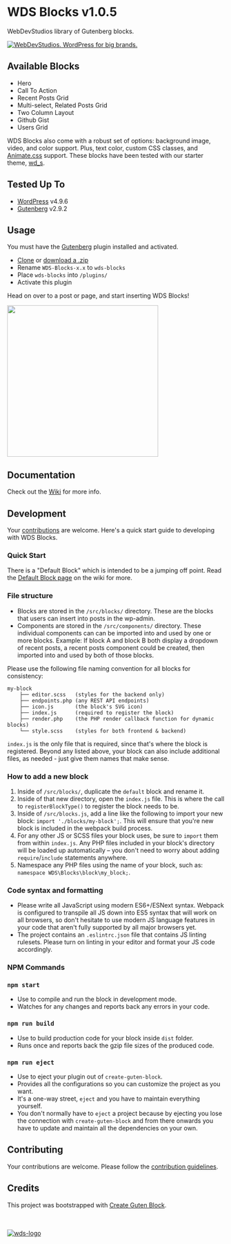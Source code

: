 # WDS Blocks v1.0.5

WebDevStudios library of Gutenberg blocks.

<a href="https://webdevstudios.com/contact/"><img src="https://webdevstudios.com/wp-content/uploads/2018/04/wds-github-banner.png" alt="WebDevStudios. WordPress for big brands."></a>

## Available Blocks

- Hero
- Call To Action
- Recent Posts Grid
- Multi-select, Related Posts Grid
- Two Column Layout
- Github Gist
- Users Grid

WDS Blocks also come with a robust set of options: background image, video, and color support. Plus, text color, custom CSS classes, and [Animate.css](https://daneden.github.io/animate.css/) support. These blocks have been tested with our starter theme, [wd_s](https://github.com/WebDevStudios/wd_s).

## Tested Up To
- [WordPress](https://wordpress.org/) v4.9.6
- [Gutenberg](https://wordpress.org/plugins/gutenberg/) v2.9.2

## Usage

You must have the [Gutenberg](https://wordpress.org/plugins/gutenberg/) plugin installed and activated.

- [Clone](https://github.com/WebDevStudios/WDS-Blocks.git) or [download a .zip](https://github.com/WebDevStudios/WDS-Blocks/releases)
- Rename `WDS-Blocks-x.x` to `wds-blocks`
- Place `wds-blocks` into `/plugins/`
- Activate this plugin

Head on over to a post or page, and start inserting WDS Blocks!

<img src="https://dl.dropbox.com/s/we5phkd1mpsnnms/Screenshot%202018-04-27%2012.45.27.png?dl=0" width="350">

## Documentation

Check out the [Wiki](https://github.com/WebDevStudios/WDS-Blocks/wiki) for more info.

## Development

Your [contributions](https://github.com/WebDevStudios/WDS-Blocks/blob/master/.github/CONTRIBUTING.md) are welcome. Here's a quick start guide to developing with WDS Blocks.

### Quick Start
There is a "Default Block" which is intended to be a jumping off point. Read the [Default Block page](https://github.com/WebDevStudios/WDS-Blocks/wiki/Blocks#default-block) on the wiki for more.

### File structure
- Blocks are stored in the `/src/blocks/` directory. These are the blocks that users can insert into posts in the wp-admin.
- Components are stored in the `/src/components/` directory. These individual components can can be imported into and used by one or more blocks. Example: If block A and block B both display a dropdown of recent posts, a recent posts component could be created, then imported into and used by both of those blocks.

Please use the following file naming convention for all blocks for consistency:

    my-block
        ├── editor.scss   (styles for the backend only)
        ├── endpoints.php (any REST API endpoints)
        ├── icon.js       (the block's SVG icon)
        ├── index.js      (required to register the block)
        ├── render.php    (the PHP render callback function for dynamic blocks)
        └── style.scss    (styles for both frontend & backend)

`index.js` is the only file that is required, since that's where the block is registered. Beyond any listed above, your block can also include additional files, as needed - just give them names that make sense.

### How to add a new block

1. Inside of `/src/blocks/`, duplicate the `default` block and rename it.
1. Inside of that new directory, open the `index.js` file. This is where the call to `registerBlockType()` to register the block needs to be.
1. Inside of `/src/blocks.js`, add a line like the following to import your new block: `import './blocks/my-block';`. This will ensure that you're new block is included in the webpack build process.
1. For any other JS or SCSS files your block uses, be sure to `import` them from within `index.js`. Any PHP files included in your block's directory will be loaded up automatically – you don't need to worry about adding `require`/`include` statements anywhere.
1. Namespace any PHP files using the name of your block, such as: `namespace WDS\Blocks\block\my_block;`.

### Code syntax and formatting
- Please write all JavaScript using modern ES6+/ESNext syntax. Webpack is configured to transpile all JS down into ES5 syntax that will work on all browsers, so don't hesitate to use modern JS language features in your code that aren't fully supported by all major browsers yet.
- The project contains an `.eslintrc.json` file that contains JS linting rulesets. Please turn on linting in your editor and format your JS code accordingly.

### NPM Commands

### `npm start`
- Use to compile and run the block in development mode.
- Watches for any changes and reports back any errors in your code.

### `npm run build`
- Use to build production code for your block inside `dist` folder.
- Runs once and reports back the gzip file sizes of the produced code.

### `npm run eject`
- Use to eject your plugin out of `create-guten-block`.
- Provides all the configurations so you can customize the project as you want.
- It's a one-way street, `eject` and you have to maintain everything yourself.
- You don't normally have to `eject` a project because by ejecting you lose the connection with `create-guten-block` and from there onwards you have to update and maintain all the dependencies on your own.

## Contributing

Your contributions are welcome. Please follow the [contribution guidelines](https://github.com/WebDevStudios/WDS-Blocks/blob/master/.github/CONTRIBUTING.md).

## Credits

This project was bootstrapped with [Create Guten Block](https://github.com/ahmadawais/create-guten-block).

<br/><br/>
[![wds-logo](https://dl.dropboxusercontent.com/s/71hvyg2dsjj2ubh/webdevstudios-goots-logo.png?dl=0)](https://webdevstudios.com)
